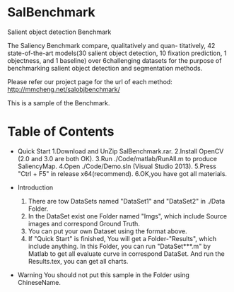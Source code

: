 # SalBenchmark
Salient object detection Benchmark

The Saliency Benchmark compare, qualitatively and quan- titatively, 42 state-of-the-art 
models(30 salient object detection, 10 fixation prediction, 1 objectness, and 1 baseline) 
over 6challenging datasets for the purpose of benchmarking salient object detection and 
segmentation methods. 


Please refer our project page for the url of each method:
http://mmcheng.net/salobjbenchmark/


This is a sample of the Benchmark.

Table of Contents
=================

- Quick Start
	1.Download and UnZip SalBenchmark.rar.
	2.Install OpenCV (2.0 and 3.0 are both OK).
	3.Run ./Code/matlab/RunAll.m to produce SaliencyMap.
	4.Open ./Code/Demo.sln (Visual Studio 2013).
	5.Press "Ctrl + F5" in release x64(recommend).
	6.OK,you have got all materials.
	
- Introduction
	1. There are tow DataSets named "DataSet1" and "DataSet2" in ./Data Folder.
	2. In the DataSet exist one Folder named "Imgs", which include Source images and
	   correspond Ground Truth. 
	3. You can put your own Dataset using the format above.
	4. If "Quick Start" is finished, You will get a Folder-"Results", which include
	   anything. In this Folder, you can run "DataSet***.m" by Matlab to get all evaluate
	   curve in correspond DataSet. And run the Results.tex, you can get all charts.	
	
- Warning
	You should not put this sample in the Folder using ChineseName.
	
